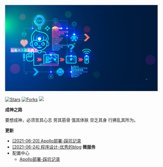 <img  bor src="img.jpg">

[![Stars](https://img.shields.io/github/stars/LvanLiu/LvanNote?style=plastic)](https://github.com/LvanLiu/LvanNote)
[![Forks](https://img.shields.io/github/forks/LvanLiu/LvanNote?style=plastic)](https://github.com/LvanLiu/LvanNote)
[![](https://img.shields.io/badge/Author-Lvan-orange.svg)](https://gitee.com/lvanliu/lvan-note)

**成神之路**

要想成神，必须苦其心志 劳其筋骨 饿其体肤 空乏其身 行拂乱其所为。

**更新**
- [[2021-06-20] Apollo部署-踩坑记录](微服务/配置中心/apollo-踩坑记录.md)
- [[2021-06-24] 程序设计-优秀的blog](程序设计/优秀的blog.md)
**微服务**
- 配置中心
	- [Apollo部署-踩坑记录](微服务/配置中心/apollo-踩坑记录.md)
